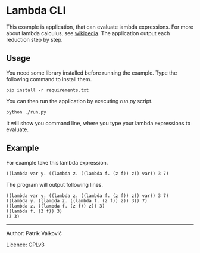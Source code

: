 # Lambda CLI

This example is application, that can evaluate lambda expressions.
For more about lambda calculus, see [wikipedia](https://en.wikipedia.org/wiki/Lambda_calculus).
The application output each reduction step by step.


## Usage

You need some library installed before running the example.
Type the following command to install them.
```text
pip install -r requirements.txt
```

You can then run the application by executing *run.py* script.

```text
python ./run.py
```

It will show you command line, where you type your lambda expressions to evaluate.

## Example

For example take this lambda expression.

```text
((lambda var y. ((lambda z. ((lambda f. (z f)) z)) var)) 3 7)
```

The program will output following lines.

```text
((lambda var y. ((lambda z. ((lambda f. (z f)) z)) var)) 3 7)
((lambda y. ((lambda z. ((lambda f. (z f)) z)) 3)) 7)
((lambda z. ((lambda f. (z f)) z)) 3)
((lambda f. (3 f)) 3)
(3 3)
```

-----

Author: Patrik Valkovič

Licence: GPLv3
